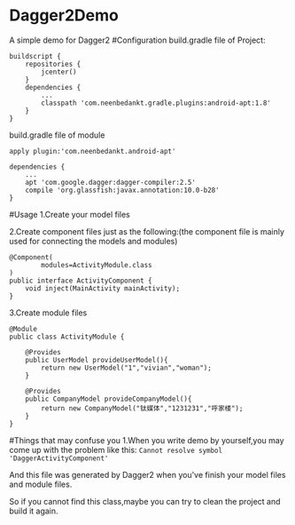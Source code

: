 # Dagger2Demo
A simple demo for Dagger2
#Configuration
build.gradle file of Project:
```
buildscript {
    repositories {
        jcenter()
    }
    dependencies {
        ...
        classpath 'com.neenbedankt.gradle.plugins:android-apt:1.8'
    }
}
```
build.gradle file of module
```
apply plugin:'com.neenbedankt.android-apt'

dependencies {
    ...
    apt 'com.google.dagger:dagger-compiler:2.5'
    compile 'org.glassfish:javax.annotation:10.0-b28'
}
```
#Usage
1.Create your model files

2.Create component files just as the following:(the component file is mainly used for connecting the models and modules)
```
@Component(
        modules=ActivityModule.class
)
public interface ActivityComponent {
    void inject(MainActivity mainActivity);
}
```
3.Create module files
```
@Module
public class ActivityModule {

    @Provides
    public UserModel provideUserModel(){
        return new UserModel("1","vivian","woman");
    }

    @Provides
    public CompanyModel provideCompanyModel(){
        return new CompanyModel("钛媒体","1231231","呼家楼");
    }
}
```
#Things that may confuse you
1.When you write demo by yourself,you may come up with the problem like this:
<code>Cannot resolve symbol 'DaggerActivityComponent'</code>

And this file was generated by Dagger2 when you've finish your model files and module files.

So if you cannot find this class,maybe you can try to clean the project and build it again.
